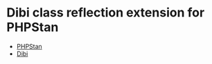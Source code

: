 # Dibi class reflection extension for PHPStan

* [PHPStan](https://github.com/phpstan/phpstan)
* [Dibi](https://dibiphp.com/)
